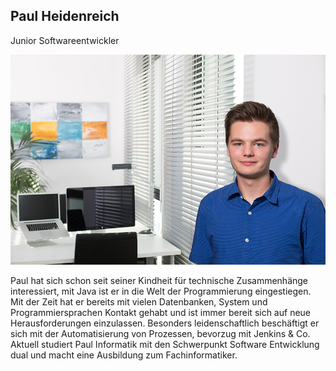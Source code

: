 ## Paul Heidenreich

Junior Softwareentwickler

![](/assets/images/about_us/full_image/paul.heidenreich.jpg)

Paul hat sich schon seit seiner Kindheit für technische Zusammenhänge interessiert, mit Java ist er in die Welt der Programmierung eingestiegen. Mit der Zeit hat er bereits mit vielen Datenbanken, System und Programmiersprachen Kontakt gehabt und ist immer bereit sich auf neue Herausforderungen einzulassen. Besonders leidenschaftlich beschäftigt er sich mit der Automatisierung von Prozessen, bevorzug mit Jenkins & Co. Aktuell studiert Paul Informatik mit den Schwerpunkt Software Entwicklung dual und macht eine Ausbildung zum Fachinformatiker.
